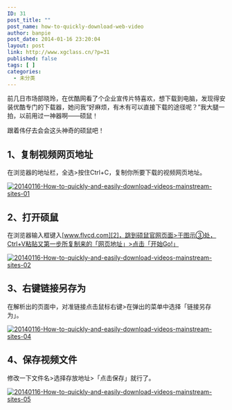 ```yaml
---
ID: 31
post_title: ""
post_name: how-to-quickly-download-web-video
author: banpie
post_date: 2014-01-16 23:20:04
layout: post
link: http://www.xgclass.cn/?p=31
published: false
tags: [ ]
categories:
  - 未分类
---
```

前几日市场部晓玲，在优酷网看了个企业宣传片特喜欢，想下载到电脑，发现得安装优酷专门的下载器，她问我“好麻烦，有木有可以直接下载的途径呢？”我大腿一拍，以前用过一神器啊——硕鼠！

跟着伟仔去会会这头神奇的硕鼠吧！

## **1、复制视频网页地址**

在浏览器的地址栏，全选>按住Ctrl+C，复制你所要下载的视频网页地址。

[![20140116-How-to-quickly-and-easily-download-videos-mainstream-sites-01][1]][1]

## 2、打开硕鼠

在浏览器输入框键入[www.flvcd.com][2]，跳到硕鼠官网页面>于图示③处，Ctrl+V粘贴又第一步所复制来的「网页地址」>点击「开始Go!」

[![20140116-How-to-quickly-and-easily-download-videos-mainstream-sites-02][3]][3]

## 3、右键链接另存为

在解析出的页面中，对准链接点击鼠标右键>在弹出的菜单中选择「链接另存为」。

[![20140116-How-to-quickly-and-easily-download-videos-mainstream-sites-04][4]][4]

## 4、保存视频文件

修改一下文件名>选择存放地址>「点击保存」就行了。

[![20140116-How-to-quickly-and-easily-download-videos-mainstream-sites-05][5]][5]

 [1]: http://7arnhx.com1.z0.glb.clouddn.com/wp-content/uploads/2014/01/11.jpg
 [2]: http://www.flvcd.com/
 [3]: http://7arnhx.com1.z0.glb.clouddn.com/wp-content/uploads/2014/01/21.jpg
 [4]: http://7arnhx.com1.z0.glb.clouddn.com/wp-content/uploads/2014/01/41.jpg
 [5]: http://7arnhx.com1.z0.glb.clouddn.com/wp-content/uploads/2014/01/51.jpg
